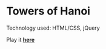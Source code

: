 # Towers of Hanoi

Technology used: HTML/CSS, jQuery

Play it **[here](https://lilyxl8.github.io/js-projects/hanoi/)**

